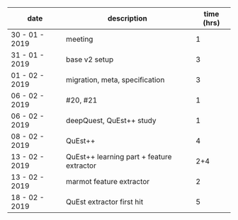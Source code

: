 | date | description | time (hrs) |
| ---- | ----------- | ---------- |
| 30 - 01 - 2019 | meeting | 1 |
| 31 - 01 - 2019 | base v2 setup | 3 |
| 01 - 02 - 2019 | migration, meta, specification | 3 |
| 06 - 02 - 2019 | #20, #21 | 1 |
| 06 - 02 - 2019 | deepQuest, QuEst++ study | 1 |
| 08 - 02 - 2019 | QuEst++ | 4 |
| 13 - 02 - 2019 | QuEst++ learning part + feature extractor | 2+4 |
| 13 - 02 - 2019 | marmot feature extractor| 2 |
| 18 - 02 - 2019 | QuEst extractor first hit | 5 |